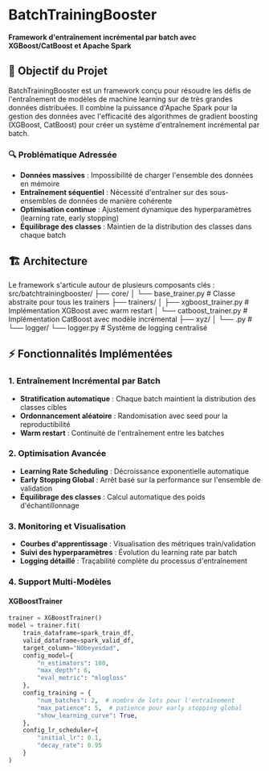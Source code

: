 # BatchTrainingBooster

**Framework d'entraînement incrémental par batch avec XGBoost/CatBoost et Apache Spark**

## 🎯 Objectif du Projet

BatchTrainingBooster est un framework conçu pour résoudre les défis de l'entraînement de modèles de machine learning sur de très grandes données distribuées. Il combine la puissance d'Apache Spark pour la gestion des données avec l'efficacité des algorithmes de gradient boosting (XGBoost, CatBoost) pour créer un système d'entraînement incrémental par batch.

### 🔍 Problématique Adressée

- **Données massives** : Impossibilité de charger l'ensemble des données en mémoire
- **Entraînement séquentiel** : Nécessité d'entraîner sur des sous-ensembles de données de manière cohérente
- **Optimisation continue** : Ajustement dynamique des hyperparamètres (learning rate, early stopping)
- **Équilibrage des classes** : Maintien de la distribution des classes dans chaque batch

## 🏗️ Architecture

Le framework s'articule autour de plusieurs composants clés :
src/batchtrainingbooster/
├── core/
│   └── base_trainer.py          # Classe abstraite pour tous les trainers
├── trainers/
│   ├── xgboost_trainer.py       # Implémentation XGBoost avec warm restart
│   └── catboost_trainer.py      # Implémentation CatBoost avec modèle incrémental
├── xyz/
│   └── .py       #
└── logger/
    └── logger.py                # Système de logging centralisé


## ⚡ Fonctionnalités Implémentées

### 1. **Entraînement Incrémental par Batch**
- **Stratification automatique** : Chaque batch maintient la distribution des classes cibles
- **Ordonnancement aléatoire** : Randomisation avec seed pour la reproductibilité
- **Warm restart** : Continuité de l'entraînement entre les batches

### 2. **Optimisation Avancée**
- **Learning Rate Scheduling** : Décroissance exponentielle automatique
- **Early Stopping Global** : Arrêt basé sur la performance sur l'ensemble de validation
- **Équilibrage des classes** : Calcul automatique des poids d'échantillonnage

### 3. **Monitoring et Visualisation**
- **Courbes d'apprentissage** : Visualisation des métriques train/validation
- **Suivi des hyperparamètres** : Évolution du learning rate par batch
- **Logging détaillé** : Traçabilité complète du processus d'entraînement

### 4. **Support Multi-Modèles**

#### XGBoostTrainer
```python
trainer = XGBoostTrainer()
model = trainer.fit(
    train_dataframe=spark_train_df,
    valid_dataframe=spark_valid_df,
    target_column="NObeyesdad",
    config_model={
        "n_estimators": 100,
        "max_depth": 6,
        "eval_metric": "mlogloss"
    },
    config_training = {
        "num_batches": 2,  # nombre de lots pour l'entraînement
        "max_patience": 5,  # patience pour early stopping global
        "show_learning_curve": True,
    },
    config_lr_scheduler={
        "initial_lr": 0.1,
        "decay_rate": 0.95
    }
)